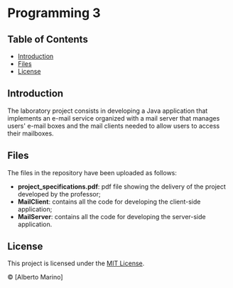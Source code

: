 # Programming 3

## Table of Contents

- [Introduction](#introduction)
- [Files](#files)
- [License](#license)

## Introduction

The laboratory project consists in developing a Java application that implements an e-mail service organized with a mail server that manages users' e-mail boxes and the mail clients needed to allow users to access their mailboxes.

## Files

The files in the repository have been uploaded as follows:
* **project_specifications.pdf**: pdf file showing the delivery of the project developed by the professor;
* **MailClient**: contains all the code for developing the client-side application;
* **MailServer**: contains all the code for developing the server-side application.

## License

This project is licensed under the [MIT License](https://github.com/albertoomarino/programming-3/blob/main/LICENSE).

© [Alberto Marino]
